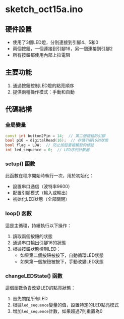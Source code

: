 # sketch_oct15a.ino
## 硬件設置

- 使用了3個LED燈，分別連接到引腳4、5和0
- 兩個按鈕，一個連接到引腳16，另一個連接到引腳2
- 所有按鈕都使用內部上拉電阻

## 主要功能

1. 通過按鈕控制LED燈的點亮順序
2. 提供兩種操作模式：手動和自動

## 代碼結構

### 全局變量

```cpp
const int button2Pin = 14;  // 第二個按鈕的引腳
bool p16 = digitalRead(16);  // 存儲引腳16的狀態
bool flag = LOW;  // 防止按鈕重複觸發的標誌
int led_sequence = 0;  // LED序列計數器
```

### setup() 函數

此函數在程序開始時執行一次，用於初始化：

- 設置串口通信（波特率9600）
- 配置引腳模式（輸入或輸出）
- 初始化LED狀態（全部關閉）

### loop() 函數

這是主循環，持續執行以下操作：

1. 讀取兩個按鈕的狀態
2. 通過串口輸出引腳16的狀態
3. 根據按鈕狀態控制LED：
   - 如果第二個按鈕被按下，自動循環LED狀態
   - 如果第一個按鈕被按下，手動改變LED狀態

### changeLEDState() 函數

這個函數負責改變LED的點亮狀態：

1. 首先關閉所有LED
2. 根據`led_sequence`變量的值，設置特定的LED點亮模式
3. 增加`led_sequence`計數，如果超過7則重置為0

